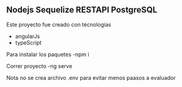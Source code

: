 ## Nodejs Sequelize RESTAPI PostgreSQL

Este proyecto fue creado con técnologias

- angularJs
- typeScript

Para instalar los paquetes
-npm i

Correr proyecto
-ng serve

Nota no se crea archivo .env para evitar menos paasos a evaluador